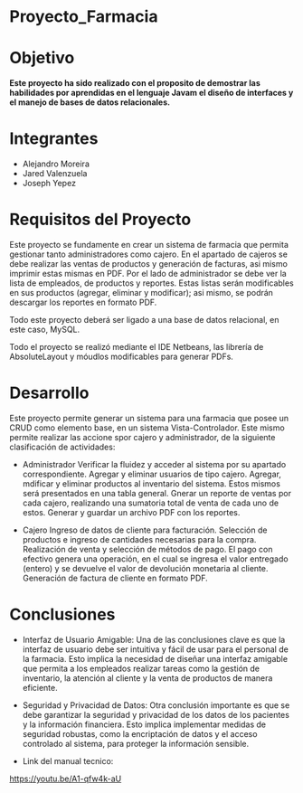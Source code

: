 # Proyecto_Farmacia

# Objetivo
**Este proyecto ha sido realizado con el proposito de demostrar las habilidades por aprendidas en el lenguaje Javam el diseño de interfaces y el manejo de bases de datos relacionales.**

# Integrantes 
* Alejandro Moreira
* Jared Valenzuela
* Joseph Yepez

# Requisitos del Proyecto

Este proyecto se fundamente en crear un sistema de farmacia que permita gestionar tanto administradores como cajero. En el apartado de cajeros se debe realizar las ventas de productos y generación de facturas, asi mismo imprimir estas mismas en PDF. Por el lado de administrador se debe ver la lista de empleados, de productos y reportes. Estas listas serán modificables en sus productos (agregar, eliminar y modificar); asi mismo, se podrán descargar los reportes en formato PDF.

Todo este proyecto deberá ser ligado a una base de datos relacional, en este caso, MySQL.

Todo el proyecto se realizó mediante el IDE Netbeans, las librería de AbsoluteLayout y móudlos modificables para generar PDFs.

# Desarrollo
Este proyecto permite generar un sistema para una farmacia que posee un CRUD como elemento base, en un sistema Vista-Controlador. Este mismo permite realizar las accione spor cajero y administrador, de la siguiente clasificación de actividades:

* Administrador
Verificar la fluidez y acceder al sistema por su apartado correspondiente.
Agregar y eliminar usuarios de tipo cajero.
Agregar, mdificar y eliminar productos al inventario del sistema. Estos mismos será presentados en una tabla general.
Gnerar un reporte de ventas por cada cajero, realizando una sumatoria total de venta de cada uno de estos.
Generar y guardar un archivo PDF con los reportes.

* Cajero
Ingreso de datos de cliente para facturación.
Selección de productos e ingreso de cantidades necesarias para la compra.
Realización de venta y selección de métodos de pago.
El pago con efectivo genera una operación, en el cual se ingresa el valor entregado (entero) y se devuelve el valor de devolución monetaria al cliente.
Generación de factura de cliente en formato PDF.

# Conclusiones

* Interfaz de Usuario Amigable: Una de las conclusiones clave es que la interfaz de usuario debe ser intuitiva y fácil de usar para el personal de la farmacia. Esto implica la necesidad de diseñar una interfaz amigable que permita a los empleados realizar tareas como la gestión de inventario, la atención al cliente y la venta de productos de manera eficiente.

* Seguridad y Privacidad de Datos: Otra conclusión importante es que se debe garantizar la seguridad y privacidad de los datos de los pacientes y la información financiera. Esto implica implementar medidas de seguridad robustas, como la encriptación de datos y el acceso controlado al sistema, para proteger la información sensible.

* Link del manual tecnico:
  
 https://youtu.be/A1-qfw4k-aU
